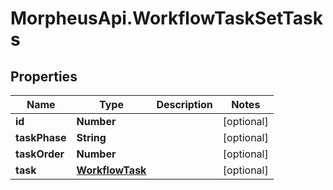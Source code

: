# MorpheusApi.WorkflowTaskSetTasks

## Properties

Name | Type | Description | Notes
------------ | ------------- | ------------- | -------------
**id** | **Number** |  | [optional] 
**taskPhase** | **String** |  | [optional] 
**taskOrder** | **Number** |  | [optional] 
**task** | [**WorkflowTask**](WorkflowTask.md) |  | [optional] 


